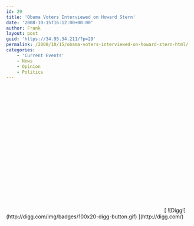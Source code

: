 ```yaml
---
id: 29
title: 'Obama Voters Interviewed on Howard Stern'
date: '2008-10-15T16:12:00+00:00'
author: Frank
layout: post
guid: 'https://34.95.34.211/?p=29'
permalink: /2008/10/15/obama-voters-interviewed-on-howard-stern-html/
categories:
    - 'Current Events'
    - News
    - Opinion
    - Politics
---
```


<div src="v5"><object height="344" width="425"><param name="movie" value="http://www.youtube.com/v/NyvqhdllXgU&hl=en&fs=1"></param><param name="allowFullScreen" value="true"></param><embed allowfullscreen="true" height="344" src="http://www.youtube.com/v/NyvqhdllXgU&hl=en&fs=1" type="application/x-shockwave-flash" width="425"></embed></object>  
[  
![Digg!](http://digg.com/img/badges/100x20-digg-button.gif)  ](http://digg.com/)</div>